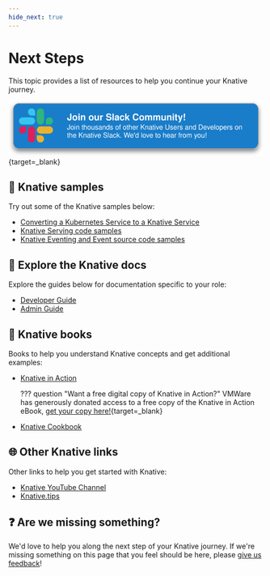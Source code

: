 ```yaml
---
hide_next: true
---
```

# Next Steps

This topic provides a list of resources to help you continue your Knative journey.

[![Knative Slack Link](./images/slack-button.svg)](https://slack.knative.dev/){target=_blank}

## :test_tube: Knative samples

Try out some of the Knative samples below:

- [Converting a Kubernetes Service to a Knative Service](../../serving/convert-deployment-to-knative-service/)
- [Knative Serving code samples](../../serving/samples/)
- [Knative Eventing and Event source code samples](../../eventing/samples/)

## :page_with_curl: Explore the Knative docs

Explore the guides below for documentation specific to your role:

- [Developer Guide](../developer/README.md)
- [Admin Guide](../admin/README.md)

## :book: Knative books

Books to help you understand Knative concepts and get additional examples:

- [Knative in Action](https://www.manning.com/books/knative-in-action)

    ??? question "Want a free digital copy of Knative in Action?"
        VMWare has generously donated access to a free copy of the Knative in Action eBook, [get your copy here!](https://tanzu.vmware.com/content/ebooks/knative-in-action){target=_blank}

- [Knative Cookbook](https://www.oreilly.com/library/view/knative-cookbook/9781492061182/)

## :globe_with_meridians: Other Knative links

Other links to help you get started with Knative:

- [Knative YouTube Channel](https://www.youtube.com/channel/UCq7cipu-A1UHOkZ9fls1N8A)
- [Knative.tips](https://knative.tips/)

## :question: Are we missing something?

We'd love to help you along the next step of your Knative journey. If we're missing something on this page that you feel should be here, please [give us feedback](https://forms.gle/Ab44BUBowmnnJsdW9)!
